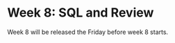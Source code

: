 # Week 8: SQL and Review

Week 8 will be released the Friday before week 8 starts.

<!-- This week you'll go into more depth with Javascript, learn a bit about SQL and databases, and then move into review.

The review will encourage you to dive deeper into topics and clean out any cobwebs so you are ready to start Phase 1. Because you are covering some new material this week, week 8 will be more demanding than week 9.

Please keep track of how much time you spend on each challenge.

## Challenges
1. [JavaScript Gradebook](js-gradebook)
2. [JavaScript Tally Votes](js-tally-votes) **Pairing Challenge**
3. [Introduction to Databases](intro-to-databases)
4. [More Schemas](more-schemas)
5. [Ruby Challenge](ruby.md)
6. [Cheat Sheet](cheat-sheet.md) **Pairing Challenge**
7. [Technical Blog](technical-blog.md)
8. [Cultural Blog](cultural-blog.md)
9. [Accountability Group](accountability-group.md)
10. [BONUS Challenges](BONUS-challenges) **Optional**

This week you'll want to request feedback on Twitter using the hashtag **#DBCU3W8.**

## Submitting your work
- You must complete the [week's submission form](http://apply.devbootcamp.com) to turn in your work by Sunday at 11:59pm.

####IMPORTANT
There are no extensions available for the last two weeks of Phase 0. It is vital to your ability to attend DBC on site with your cohort that you get your work in by the deadline. Email us immediately if this will be a problem for you. If we do not hear from you and you do not have the work for weeks 1-8 turned in, we will automatically defer you to the next cohort.

## Remember the Unit Expectations!

Expectation | Times per Unit | Times per Week
------------|----------|---------
[Peer-Pair](https://github.com/Devbootcamp/phase-0-handbook/blob/master/peer-pairing-sessions.md) | 6 | >= 2
[Give feedback](https://socrates.devbootcamp.com/feedback/new) to GPS and peer pairs | 8 | >=2
Rate [feedback](https://socrates.devbootcamp.com/feedback) | 20 | 7

## [Resources](https://github.com/Devbootcamp/phase-0-handbook/blob/master/resources.md)
 -->